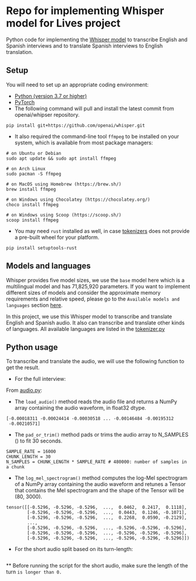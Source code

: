 # Repo for implementing Whisper model for Lives project 

Python code for implementing the [Whisper model](https://github.com/openai/whisper) to transcribe English and Spanish interviews and to translate Spanish interviews to English translation. 

## Setup 
You will need to set up an appropriate coding environment:

* [Python (version 3.7 or higher)](https://www.python.org/downloads/)
* [PyTorch](https://pytorch.org)
* The following command will pull and install the latest commit from openai/whipser repository.
```
pip install git+https://github.com/openai/whisper.git
```
* It also required the command-line tool ```ffmpeg``` to be installed on your system, which is available from most package managers:
```
# on Ubuntu or Debian
sudo apt update && sudo apt install ffmpeg

# on Arch Linux
sudo pacman -S ffmpeg

# on MacOS using Homebrew (https://brew.sh/)
brew install ffmpeg

# on Windows using Chocolatey (https://chocolatey.org/)
choco install ffmpeg

# on Windows using Scoop (https://scoop.sh/)
scoop install ffmpeg
```
* You may need ```rust``` installed as well, in case [tokenizers](https://pypi.org/project/tokenizers/) does not provide a pre-built wheel for your platform. 
```
pip install setuptools-rust
```
## Models and languages
Whisper provides five model sizes, we use the ```base``` model here which is a multilingual model and has 71,825,920 parameters. If you want to implement different sizes of models and consider the approximate memory requirements and relative speed, please go to the ```Available models and languages``` section [here](https://github.com/openai/whisper#readme).

In this project, we use this Whisper model to transcribe and translate English and Spanish audio. It also can transcribe and translate other kinds of languages. All available languages are listed in the [tokenizer.py](https://github.com/openai/whisper/blob/main/whisper/tokenizer.py)

## Python usage
To transcribe and translate the audio, we will use the following function to get the result. 

* For the full interview:

From [audio.py](https://github.com/openai/whisper/blob/main/whisper/audio.py):

* The ```load_audio()``` method reads the audio file and returns a NumPy array containing the audio waveform, in float32 dtype. 
```
[-0.00018311 -0.00024414 -0.00030518 ... -0.00146484 -0.00195312
 -0.00210571]
```

* The ```pad_or_trim()``` method pads or trims the audio array to N_SAMPLES () to fit 30 seconds.
```
SAMPLE_RATE = 16000
CHUNK_LENGTH = 30 
N_SAMPLES = CHUNK_LENGTH * SAMPLE_RATE # 480000: number of samples in a chunk
```

* The ```log_mel_spectrogram()``` method computes the log-Mel spectrogram of a NumPy array containing the audio waveform and retunes a Tensor that contains the Mel spectrogram and the shape of the Tensor will be (80, 3000). 
```
tensor([[-0.5296, -0.5296, -0.5296,  ...,  0.0462,  0.2417,  0.1118],
        [-0.5296, -0.5296, -0.5296,  ...,  0.0443,  0.1246, -0.1071],
        [-0.5296, -0.5296, -0.5296,  ...,  0.2268,  0.0590, -0.2129],
        ...,
        [-0.5296, -0.5296, -0.5296,  ..., -0.5296, -0.5296, -0.5296],
        [-0.5296, -0.5296, -0.5296,  ..., -0.5296, -0.5296, -0.5296],
        [-0.5296, -0.5296, -0.5296,  ..., -0.5296, -0.5296, -0.5296]])

```

* For the short audio split based on its turn-length:
```

```
** Before running the script for the short audio, make sure the length of the turn ``` is longer than 0. ```




